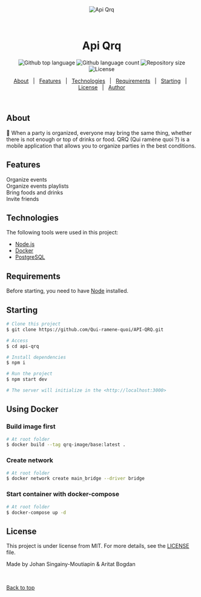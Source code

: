 <div align="center" id="top"> 
  <img src="./.github/app.gif" alt="Api Qrq" />

  &#xa0;

  <!-- <a href="https://apiqrq.netlify.app">Demo</a> -->
</div>

<h1 align="center">Api Qrq</h1>

<p align="center">
  <img alt="Github top language" src="https://img.shields.io/github/languages/top/{{YOUR_GITHUB_USERNAME}}/api-qrq?color=56BEB8">

  <img alt="Github language count" src="https://img.shields.io/github/languages/count/{{YOUR_GITHUB_USERNAME}}/api-qrq?color=56BEB8">

  <img alt="Repository size" src="https://img.shields.io/github/repo-size/{{YOUR_GITHUB_USERNAME}}/api-qrq?color=56BEB8">

  <img alt="License" src="https://img.shields.io/github/license/{{YOUR_GITHUB_USERNAME}}/api-qrq?color=56BEB8">

  <!-- <img alt="Github issues" src="https://img.shields.io/github/issues/{{YOUR_GITHUB_USERNAME}}/api-qrq?color=56BEB8" /> -->

  <!-- <img alt="Github forks" src="https://img.shields.io/github/forks/{{YOUR_GITHUB_USERNAME}}/api-qrq?color=56BEB8" /> -->

  <!-- <img alt="Github stars" src="https://img.shields.io/github/stars/{{YOUR_GITHUB_USERNAME}}/api-qrq?color=56BEB8" /> -->
</p>

<!-- Status -->

<!-- <h4 align="center"> 
	🚧  Api Qrq 🚀 Under construction...  🚧
</h4> 

<hr> -->

<p align="center">
  <a href="#dart-about">About</a> &#xa0; | &#xa0; 
  <a href="#sparkles-features">Features</a> &#xa0; | &#xa0;
  <a href="#rocket-technologies">Technologies</a> &#xa0; | &#xa0;
  <a href="#white_check_mark-requirements">Requirements</a> &#xa0; | &#xa0;
  <a href="#checkered_flag-starting">Starting</a> &#xa0; | &#xa0;
  <a href="#memo-license">License</a> &#xa0; | &#xa0;
  <a href="https://github.com/{{YOUR_GITHUB_USERNAME}}" target="_blank">Author</a>
</p>

<br>

## About ##

🍻 When a party is organized, everyone may bring the same thing, whether there is not enough or top of drinks or food. QRQ (Qui ramène quoi ?) is a mobile application that allows you to organize parties in the best conditions.

## Features ##

Organize events\
Organize events playlists\
Bring foods and drinks\
Invite friends

## Technologies ##

The following tools were used in this project:

- [Node.js](https://nodejs.org/en/)
- [Docker](https://pt-br.reactjs.org/)
- [PostgreSQL](https://reactnative.dev/)

## Requirements ##

Before starting, you need to have [Node](https://nodejs.org/en/) installed.

## Starting ##

```bash
# Clone this project
$ git clone https://github.com/Qui-ramene-quoi/API-QRQ.git

# Access
$ cd api-qrq

# Install dependencies
$ npm i

# Run the project
$ npm start dev

# The server will initialize in the <http://localhost:3000>
```

## Using Docker ##

### Build image first ##

```bash
# At root folder
$ docker build --tag qrq-image/base:latest .
```

### Create network ##

```bash
# At root folder
$ docker network create main_bridge --driver bridge
```

### Start container with docker-compose

```bash
# At root folder
$ docker-compose up -d
```

## License ##

This project is under license from MIT. For more details, see the [LICENSE](LICENSE.md) file.


Made by Johan Singainy-Moutiapin & Aritat Bogdan

&#xa0;

<a href="#top">Back to top</a>
